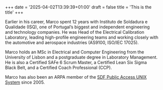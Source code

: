+++
date = '2025-04-02T13:39:39+01:00'
draft = false
title = 'This is the title'
+++

Earlier in his career, Marco spent 12 years with Instituto de Soldadura e Qualidade (ISQ), one of Portugal’s biggest and independent engineering and technology companies. He was Head of the Electrical Calibration Laboratory, leading high-profile engineering teams and working closely with the automotive and aerospace industries (AS9100, ISO/IEC 17025).

Marco holds an MSc in Electrical and Computer Engineering from the University of Lisbon and a postgraduate degree in Laboratory Management. He is also a Certified SAFe 6 Scrum Master, a Certified Lean Six Sigma Black Belt, and a Certified Coach Professional (CCP).

Marco has also been an ARPA member of the [SDF Public Access UNIX System](https://sdf.lonestar.org) since 2005.
